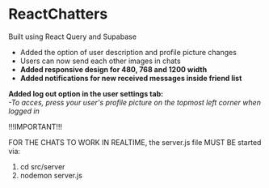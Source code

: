 # ReactChatters

Built using React Query and Supabase

- Added the option of user description and profile picture changes
- Users can now send each other images in chats
- **Added responsive design for 480, 768 and 1200 width**
- **Added notifications for new received messages inside friend list**

**Added log out option in the user settings tab:**
<br>
_-To acces, press your user's profile picture on the topmost left corner when logged in_

!!!IMPORTANT!!!

FOR THE CHATS TO WORK IN REALTIME, the server.js file MUST BE started via:

1. cd src/server
2. nodemon server.js
